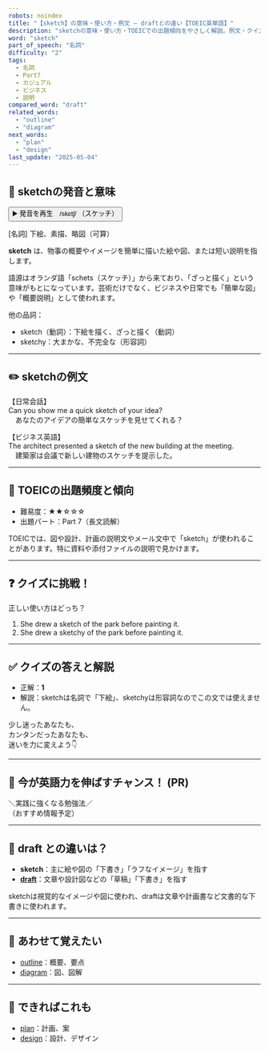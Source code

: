 ```yaml
---
robots: noindex
title: "【sketch】の意味・使い方・例文 ― draftとの違い【TOEIC英単語】"
description: "sketchの意味・使い方・TOEICでの出題傾向をやさしく解説。例文・クイズ付きでdraftとの違いもわかりやすく学べます。"
word: "sketch"
part_of_speech: "名詞"
difficulty: "2"
tags:
  - 名詞
  - Part7
  - カジュアル
  - ビジネス
  - 説明
compared_word: "draft"
related_words:
  - "outline"
  - "diagram"
next_words:
  - "plan"
  - "design"
last_update: "2025-05-04"
---
```


## 🔰 sketchの発音と意味

<button class="play-audio" onclick="playTTS('sketch')">
  <span class="play-audio-main">
    ▶️ 発音を再生　/skɛtʃ/
  </span>
  <span class="play-audio-sub">
    （スケッチ）
  </span>
</button>

[名詞] 下絵、素描、略図（可算）

**sketch** は、物事の概要やイメージを簡単に描いた絵や図、または短い説明を指します。

語源はオランダ語「schets（スケッチ）」から来ており、「ざっと描く」という意味がもとになっています。芸術だけでなく、ビジネスや日常でも「簡単な図」や「概要説明」として使われます。

他の品詞：  
- sketch（動詞）：下絵を描く、ざっと描く（動詞）
- sketchy：大まかな、不完全な（形容詞）

---

## ✏️ sketchの例文

【日常会話】  
Can you show me a quick sketch of your idea?  
　あなたのアイデアの簡単なスケッチを見せてくれる？

【ビジネス英語】  
The architect presented a sketch of the new building at the meeting.  
　建築家は会議で新しい建物のスケッチを提示した。

---

## 🎯 TOEICの出題頻度と傾向

- 難易度：★★☆☆☆
- 出題パート：Part 7（長文読解）

TOEICでは、図や設計、計画の説明文やメール文中で「sketch」が使われることがあります。特に資料や添付ファイルの説明で見かけます。

---

## ❓ クイズに挑戦！

正しい使い方はどっち？

1. She drew a sketch of the park before painting it.  
2. She drew a sketchy of the park before painting it.

---

## ✅ クイズの答えと解説

- 正解：**1**
- 解説：sketchは名詞で「下絵」、sketchyは形容詞なのでこの文では使えません。

少し迷ったあなたも、  
カンタンだったあなたも、  
迷いを力に変えよう👇️

---

## 🚀 今が英語力を伸ばすチャンス！ (PR)

<div class="info-center">
＼実践に強くなる勉強法／<br>  
（おすすめ情報予定）
</div>

---

## 🤔  draft との違いは？

- **sketch**：主に絵や図の「下書き」「ラフなイメージ」を指す
- **[draft](/word/draft/)**：文章や設計図などの「草稿」「下書き」を指す

sketchは視覚的なイメージや図に使われ、draftは文章や計画書など文書的な下書きに使われます。

---

## 🧩 あわせて覚えたい

- [outline](/word/outline/)：概要、要点
- [diagram](/word/diagram/)：図、図解

---

## 📖 できればこれも

- [plan](/word/plan/)：計画、案
- [design](/word/design/)：設計、デザイン

<!-- cvid: aid03_bid46 -->
